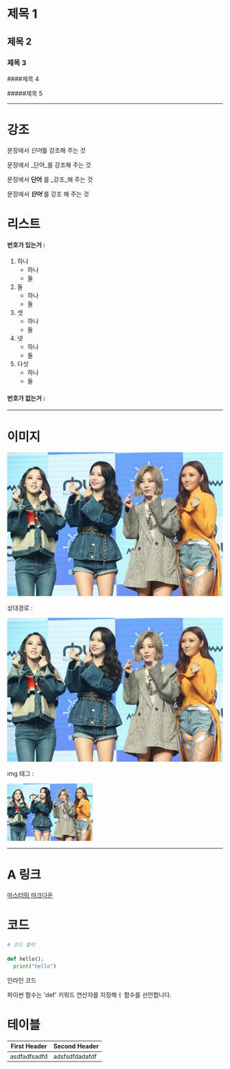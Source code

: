 # 제목 1

## 제목 2

### 제목 3

####제목 4

#####제목 5

---
# 강조

문장에서 *단어*를 강조해 주는 것

문장에서 _단어_를 강조해 주는 것

문장에서 **단어** 를 _강조_해 주는 것

문장에서 ***단어*** 를 강조 해 주는 것

# 리스트

#### 번호가 있는거 :


1. 하나
    - 하나
    - 둘
2. 둘
    - 하나
    - 둘
3. 셋
    - 하나
    - 둘
4. 넷
    - 하나
    - 둘
5. 다섯
    - 하나
    - 둘

#### 번호가 없는거 : 

---

# 이미지

![](https://github.com/dhrtjdus22/test/blob/main/20181129173715327699_0_600_400.jpg)

상대경로 : 

![](20181129173715327699_0_600_400.jpg)

img 태그 : 

<img src='20181129173715327699_0_600_400.jpg' width='200'>

---

# A 링크

[마스터링 마크다운](https://guides.github.com/features/mastering-markdown/)

# 코드

```python
# 코드 블럭

def hello();
  print("hello")
```

인라인 코드

파이썬 함수는 'def' 키워드 연산자를 지정해ㅓ 함수를 선언합니다.

# 테이블

First Header | Second Header
------------ | -------------
asdfadfsadfd | adsfsdfdadafdf

